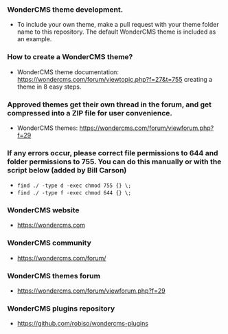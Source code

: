 ### WonderCMS theme development.
- To include your own theme, make a pull request with your theme folder name to this repository. The default WonderCMS theme is included as an example.

### How to create a WonderCMS theme?
- WonderCMS theme documentation: https://wondercms.com/forum/viewtopic.php?f=27&t=755 creating a theme in 8 easy steps.

### Approved themes get their own thread in the forum, and get compressed into a ZIP file for user convenience.
- WonderCMS themes: https://wondercms.com/forum/viewforum.php?f=29

### If any errors occur, please correct file permissions to 644 and folder permissions to 755. You can do this manually or with the script below (added by Bill Carson)
  - `find ./ -type d -exec chmod 755 {} \;`
  - `find ./ -type f -exec chmod 644 {} \;`

### WonderCMS website
- https://wondercms.com

### WonderCMS community
- https://wondercms.com/forum/

### WonderCMS themes forum
- https://wondercms.com/forum/viewforum.php?f=29

### WonderCMS plugins repository
- https://github.com/robiso/wondercms-plugins

